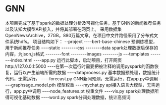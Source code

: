 # GNN
本项目完成了基于spark的数据处理分析及可视化任务，基于GNN的新闻推荐任务以及认知大模型API接入，并将其部署在网页上。
采用数据集OpenNewsArchive，27GB，880万篇文章。在项目中文件路径采用了分布式文件系统hdfs。
项目结构如下：
--project
----bert-base-chinese 预训练模型，用于新闻推荐任务
----static
--------css
--------data spark处理数据后保存的内容，为json,js格式
--------font
--------images
--------js
---templates
--------index.html
----app.py 运行此脚本，启动项目，打开网页http://127.0.0.1:5000
----在第一次运行时需要把被注释的调用pyspark的函数恢复，运行以产生前端所需的数据
----dataprocess.py 基本数据预处理，数据统计代码，无需运行。
----forecast.py GNN新闻预测，无需运行，在app.py中调用
----graphsage_model.pth 模型权重
----mychat.py api接入语言大模型，无需运行，app.py中调用
----node_features.pt 权重文件
----vis.py spark处理数据所得可视化基础数据
----word.py spark分词处理数据，统计高频词
